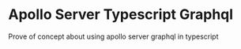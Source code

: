 # Apollo Server Typescript Graphql

Prove of concept about using apollo server graphql in typescript
